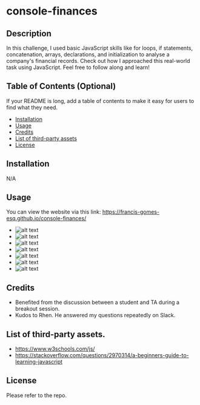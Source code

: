 # console-finances

## Description

In this challenge, I used basic JavaScript skills like for loops, if statements, concatenation, arrays, declarations, and initialization to analyse a company's financial records. Check out how I approached this real-world task using JavaScript. Feel free to follow along and learn!

## Table of Contents (Optional)

If your README is long, add a table of contents to make it easy for users to find what they need.

-   [Installation](#installation)
-   [Usage](#usage)
-   [Credits](#credits)
-   [List of third-party assets](#list-of-third-party-assets)
-   [License](#license)

## Installation

N/A

## Usage

You can view the website via this link: https://francis-gomes-esq.github.io/console-finances/

-   ![alt text](assets/images/index-html-file.png)
-   ![alt text](assets/images/solution-00.png)
-   ![alt text](assets/images/solution-001.png)
-   ![alt text](assets/images/solution-01.png)
-   ![alt text](assets/images/solution-02.png)
-   ![alt text](assets/images/solution-03.png)
-   ![alt text](assets/images/solution-04.png)

## Credits

-   Benefited from the discussion between a student and TA during a breakout session.
-   Kudos to Rhen. He answered my questions repeatedly on Slack.

## List of third-party assets.

-   https://www.w3schools.com/js/
-   https://stackoverflow.com/questions/2970314/a-beginners-guide-to-learning-javascript

## License

Please refer to the repo.
